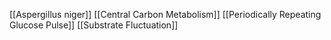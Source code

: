 [[Aspergillus niger]]
[[Central Carbon Metabolism]]
[[Periodically Repeating Glucose Pulse]]
[[Substrate Fluctuation]]
